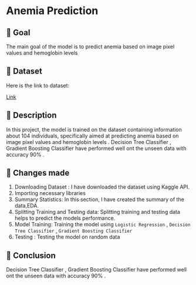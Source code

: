 # Anemia Prediction

## 🎯 Goal
The main goal of the model is to predict anemia based on image pixel values and hemoglobin levels
## 🧵 Dataset

Here is the link to dataset:

[Link](https://www.kaggle.com/datasets/sayeemmohammed/anemia-detection)

## 🧾 Description

In this project, the model is trained on the dataset containing information about 104 individuals, specifically aimed at predicting anemia based on image pixel values and hemoglobin levels . Decision Tree Classifier , Gradient Boosting Classifier have performed well ont the unseen data with accuracy 90% .

## 🧮 Changes made

1. Downloading Dataset : I have downloaded the dataset using Kaggle API.
2. Importing necessary libraries
3. Summary Statistics: In this section, I have created the summary of the data,EDA.
4. Splitting Training and Testing data: Splitting training and testing data helps to predict the models performance.
5. Model Training: Training the model using `Logistic Regression` , `Decision Tree Classifier` , `Gradient Boosting Classifier`
6. Testing : Testing the model on random data

## 📢 Conclusion

Decision Tree Classifier , Gradient Boosting Classifier have performed well ont the unseen data with accuracy 90% .

